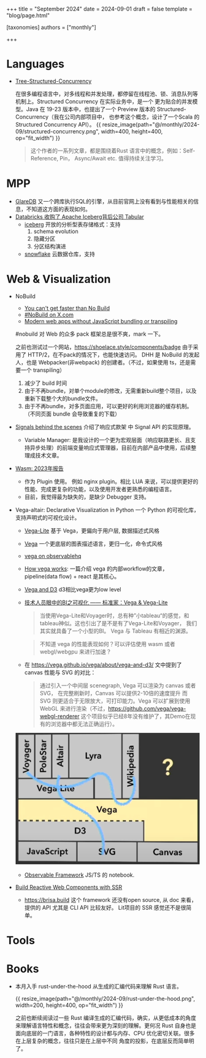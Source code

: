 +++
title = "September 2024"
date = 2024-09-01
draft = false
template = "blog/page.html"

[taxonomies]
authors = ["monthly"]

+++

# Languages
- [Tree-Structured-Concurrency](https://blog.yoshuawuyts.com/tree-structured-concurrency/)
  
   在很多编程语言中，对多线程和并发处理，都停留在线程池、锁、消息队列等机制上。Structured Concurrency 在实际业务中，是一个
   更为贴合的并发模型。Java 在 19-23 版本中，也提出了一个 Preview 版本的 Structured-Concurrency（我在公司内部项目中，
   也参考这个概念，设计了一个Scala 的 Structured Concurrency API）。
   {{ resize_image(path="@/monthly/2024-09/structured-concurrency.png", width=400, height=400, op="fit_width") }}

   > 这个作者的一系列文章，都是围绕着Rust 语言中的概念，例如：Self-Reference, Pin， Async/Await etc. 值得持续关注学习。


# MPP
- [GlareDB](https://glaredb.com) 又一个跨库执行SQL的引擎，从目前官网上没有看到与性能相关的信息，不知道这方面的表现如何。
- [Databricks 收购了 Apache Iceberg背后公司 Tabular](https://www.sohu.com/a/783829162_121124375)
  - [iceberg](https://iceberg.apache.org) 开放的分析型表存储格式：支持
    1. schema evolution
    2. 隐藏分区
    3. 分区结构演进
  - [snowflake](https://www.snowflake.com) 云数据仓库，支持

# Web & Visualization
- NoBuild
  - [You can't get faster than No Build](https://world.hey.com/dhh/you-can-t-get-faster-than-no-build-7a44131c) 
  - [#NoBuild on X.com](https://x.com/dhh/status/1769903387527790975) 
  - [Modern web apps without JavaScript bundling or transpiling](https://world.hey.com/dhh/modern-web-apps-without-javascript-bundling-or-transpiling-a20f2755) 

  #nobuild 对 Web 的众多 pack 框架总是很不爽，mark 一下。

  之前也测试过一个网站，https://shoelace.style/components/badge 由于采用了 HTTP/2，在不pack的情况下，也能快速访问。
  DHH 是 NoBuild 的发起人，也是 Webpacker(非webpack) 的创建者。（不过，如果使用 ts，还是需要一个 transpiling）
  1. 减少了 build 时间
  2. 由于不再bundle，对单个module的修改，无需重新build整个项目，以及重新下载整个大的bundle文件。
  3. 由于不再bundle，对多页面应用，可以更好的利用浏览器的缓存机制。（不同页面 bundle 会导致重复的下载）

- [Signals behind the scenes](https://levelup.gitconnected.com/signals-behind-the-scenes-19cbcb6b802b) 介绍了响应式款架 中
  Signal API 的实现原理。
  - Variable Manager: 是我设计的一个更为宏观层面（响应联路更长、且支持异步处理）的前端变量响应式管理器，目前在内部产品中使用，后续整理成技术文章。
- [Wasm: 2023年报告](https://medium.com/ekino-france/webassembly-the-future-of-backend-development-b40bdc7c5cb4)
  - 作为 Plugin 使用。 例如 nginx plugin。相比 LUA 来说，可以提供更好的性能、完成更复杂的功能，以及使用开发者更熟悉的编程语言。
  - 目前，我觉得最为缺失的，是缺少 Debugger 支持。
  
- Vega-altair: Declarative Visualization in Python 一个 Python 的可视化库，支持声明式的可视化设计。
   - [Vega-Lite](https://vega.github.io/vega-lite/) 基于 Vega，更偏向于用户层, 数据描述式风格
   - [Vega](https://vega.github.io/vega/) 一个更底层的图表描述语言，更归一化，命令式风格
   - [vega on observablehq](https://observablehq.com/@vega)
   - [How vega works](https://observablehq.com/@vega/how-vega-works): 一篇介绍 vega 的内部workflow的文章，pipeline(data flow) + react 是其核心。
   - [Vega and D3](https://vega.github.io/vega/about/vega-and-d3/) d3相比vega更为low level
   - [技术人员眼中的BI之可视化 —— 标准家：Vega & Vega-Lite](https://zhuanlan.zhihu.com/p/234762889)
     > 当使用Vega-Lite和Voyager时，总有种”小tableau“的感觉，和tableau神似。这也引出了是不是有了Vega-Lite和Voyager，
     > 我们其实就具备了一个小型的BI。
     > Vega 与 Tableau 有相近的渊源。 

     > 不知道 vega 的性能表现如何？可以评估使用 wasm 或者 webgl/webgpu 来进行加速？
     
   - 在 https://vega.github.io/vega/about/vega-and-d3/ 文中提到了 canvas 性能与 SVG 的对比：
     > 通过引入一个中间层 scenegraph, Vega 可以渲染为 canvas 或者 SVG， 在完整刷新时，Canvas 可以提供2-10倍的速度提升
     > 而 SVG 则更适合于无限放大，可打印能力。Vega 可以扩展到使用 WebGL 来进行渲染（不过，https://github.com/vega/vega-webgl-renderer
     > 这个项目似乎已经8年没有维护了，其Demo在现有的浏览器中都无法正确运行）。
   
   ![img.png](vega-arch.png)
   - [Observable Framework](https://github.com/observablehq/framework) JS/TS 的 notebook.
- [Build Reactive Web Components with SSR](https://dev.to/aralroca/build-reactive-web-components-with-ssr-3pb9?utm_source=dormosheio&utm_campaign=dormosheio)
  - https://brisa.build 这个 framework 还没有open source, 从 doc 来看，提供的 API 尤其是 CLI API 比较友好。 Lit项目的 SSR 感觉还不是很简单。
  
# Tools

# Books
- 本月入手 rust-under-the-hood 从生成的汇编代码来理解 Rust 语言。

  {{ resize_image(path="@/monthly/2024-09/rust-under-the-hood.png", width=200, height=400, op="fit_width") }}
  
  之前也断续阅读过一些 Rust 编译生成的汇编代码，确实，从更低成本的角度来理解语言特性和概念，往往会带来更为深刻的理解。更何况
  Rust 自身也是面向底层的一门语言，各种特性的设计都与内存、CPU 优化密切关联。很多在上层复杂的概念，往往只是在上层中不同
  角度的投影，在底层反而简单明了。